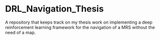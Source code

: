 # DRL_Navigation_Thesis
A repository that keeps track on my thesis work on implementing a deep reinforcement learning framework for the navigation of a MRS without the need of a map.
